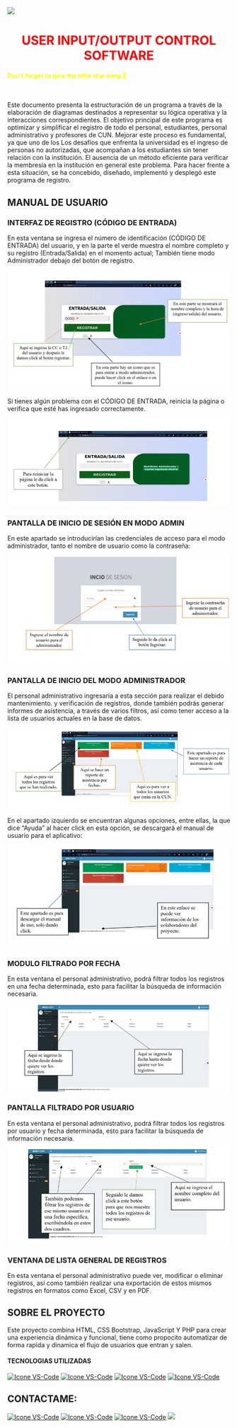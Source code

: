 
<!--Barra-->
<img src="https://user-images.githubusercontent.com/73097560/115834477-dbab4500-a447-11eb-908a-139a6edaec5c.gif">
<br>
<!-- Saludo ( Hello) -->
<h1 style="color:red;" align="center">USER INPUT/OUTPUT CONTROL SOFTWARE</h1>
<h4><span style="color:yellow;">Don't forget to give the little star wing 🌟</span></h4>
<br>

Este documento presenta la estructuración de un programa a través de la
elaboración de diagramas destinados a representar su lógica operativa y la
interacciones correspondientes. El objetivo principal de este programa es
optimizar y simplificar el registro de todo el personal, estudiantes, personal administrativo
y profesores de CUN. Mejorar este proceso es fundamental, ya que uno de los
Los desafíos que enfrenta la universidad es el ingreso de personas no autorizadas,
que acompañan a los estudiantes sin tener relación con la institución. El
ausencia de un método eficiente para verificar la membresía en la institución en general
este problema. Para hacer frente a esta situación, se ha concebido, diseñado,
implementó y desplegó este programa de registro.

## MANUAL DE USUARIO

###  INTERFAZ DE REGISTRO (CÓDIGO DE ENTRADA)
En esta ventana se ingresa el número de identificación (CÓDIGO DE ENTRADA) del usuario, y en la parte
el verde muestra el nombre completo y su registro (Entrada/Salida) en el momento actual;
También tiene modo Administrador debajo del botón de registro.

![Project](https://github.com/felipesanchez-dev/Attendance_Control-Software/blob/master/Img/image1.png?raw=true)

Si tienes algún problema con el CÓDIGO DE ENTRADA, reinicia la página o verifica que esté
has ingresado correctamente.

![Project](https://github.com/felipesanchez-dev/Attendance_Control-Software/blob/master/Img/image3.png?raw=true)

###  PANTALLA DE INICIO DE SESIÓN EN MODO ADMIN
En este apartado se introducirían las credenciales de acceso para el modo administrador,
tanto el nombre de usuario como la contraseña:

![Project](https://github.com/felipesanchez-dev/Attendance_Control-Software/blob/master/Img/image4.png?raw=true)

### PANTALLA DE INICIO DEL MODO ADMINISTRADOR

El personal administrativo ingresaría a esta sección para realizar el debido mantenimiento.
y verificación de registros, donde también podrás generar informes de asistencia, a través de varios filtros,
así como tener acceso a la lista de usuarios actuales en la base de datos.

![Project](https://github.com/felipesanchez-dev/Attendance_Control-Software/blob/master/Img/image5.png?raw=true)

En el apartado izquierdo se encuentran algunas opciones, entre ellas, la que dice “Ayuda” 
al hacer click en esta opción, se descargará el manual de usuario para el aplicativo:

![Project](https://github.com/felipesanchez-dev/Attendance_Control-Software/blob/master/Img/image6.png?raw=true)

### MODULO FILTRADO POR FECHA

En esta ventana el personal administrativo, podrá filtrar todos los registros en una fecha 
determinada, esto para facilitar la búsqueda de información necesaria.

![Project](https://github.com/felipesanchez-dev/Attendance_Control-Software/blob/master/Img/image7.png?raw=true)

### PANTALLA FILTRADO POR USUARIO

En esta ventana el personal administrativo, podrá filtrar todos los registros por usuario y 
fecha determinada, esto para facilitar la búsqueda de información necesaria.

![Project](https://github.com/felipesanchez-dev/Attendance_Control-Software/blob/master/Img/image8.png?raw=true)

### VENTANA DE LISTA GENERAL DE REGISTROS

En esta ventana el personal administrativo puede ver, modificar o eliminar registros, así 
como también realizar una exportación de estos mismos registros en formatos como Excel, CSV 
y en PDF.


## SOBRE EL PROYECTO
Este proyecto combina HTML, CSS Bootstrap, JavaScript Y PHP para crear una experiencia dinámica y funcional, tiene como propocito
automatizar de forma rapida y dinamica el flujo de usuarios que entran y salen.

#### TECNOLOGIAS UTILIZADAS
  [<img height="48px" width="48px" alt="Icone VS-Code" src="https://skillicons.dev/icons?i=html"/>](https://developer.mozilla.org/en-US/docs/Web/HTML)
  [<img height="48px" width="48px" alt="Icone VS-Code" src="https://skillicons.dev/icons?i=css"/>](https://developer.mozilla.org/en-US/docs/Web/CSS)
  [<img height="48px" width="48px" alt="Icone VS-Code" src="https://skillicons.dev/icons?i=js"/>](https://developer.mozilla.org/en-US/docs/Web/JavaScript)
    [<img height="48px" width="48px" alt="Icone VS-Code" src="https://skillicons.dev/icons?i=php"/>](https://developer.mozilla.org/en-US/docs/Glossary/PHP)

  ## CONTACTAME:
[<img height="48px" width="48px" alt="Icone VS-Code" src="https://skillicons.dev/icons?i=instagram"/>](https://www.instagram.com/felipesanchez_dev/)
[<img height="48px" width="48px" alt="Icone VS-Code" src="https://skillicons.dev/icons?i=gmail"/>](mailto:jfelipe9.121@gmail.com)
[<img height="48px" width="48px" alt="Icone VS-Code" src="https://skillicons.dev/icons?i=linkedin"/>](https://www.linkedin.com/in/felipereyessa/)
<img src="https://user-images.githubusercontent.com/73097560/115834477-dbab4500-a447-11eb-908a-139a6edaec5c.gif">
